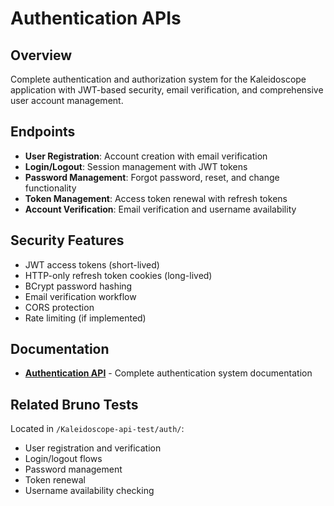 # Authentication APIs

## Overview
Complete authentication and authorization system for the Kaleidoscope application with JWT-based security, email verification, and comprehensive user account management.

## Endpoints
- **User Registration**: Account creation with email verification
- **Login/Logout**: Session management with JWT tokens
- **Password Management**: Forgot password, reset, and change functionality
- **Token Management**: Access token renewal with refresh tokens
- **Account Verification**: Email verification and username availability

## Security Features
- JWT access tokens (short-lived)
- HTTP-only refresh token cookies (long-lived)
- BCrypt password hashing
- Email verification workflow
- CORS protection
- Rate limiting (if implemented)

## Documentation
- [**Authentication API**](Authentication-API.md) - Complete authentication system documentation

## Related Bruno Tests
Located in `/Kaleidoscope-api-test/auth/`:
- User registration and verification
- Login/logout flows
- Password management
- Token renewal
- Username availability checking
